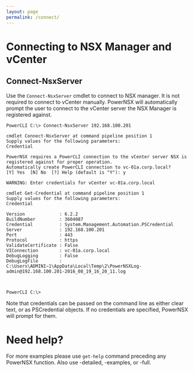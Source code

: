 ```yaml
---
layout: page
permalink: /connect/
---
```

# Connecting to NSX Manager and vCenter

## Connect-NsxServer
Use the `Connect-NsxServer` cmdlet to connect to NSX manager.  It is not required to connect to vCenter manually.  PowerNSX will automatically prompt the user to connect to the vCenter server the NSX Manager is registered against.


```
PowerCLI C:\> Connect-NsxServer 192.168.100.201

cmdlet Connect-NsxServer at command pipeline position 1
Supply values for the following parameters:
Credential

PowerNSX requires a PowerCLI connection to the vCenter server NSX is registered against for proper operation.
Automatically create PowerCLI connection to vc-01a.corp.local?
[Y] Yes  [N] No  [?] Help (default is "Y"): y

WARNING: Enter credentials for vCenter vc-01a.corp.local

cmdlet Get-Credential at command pipeline position 1
Supply values for the following parameters:
Credential

Version             : 6.2.2
BuildNumber         : 3604087
Credential          : System.Management.Automation.PSCredential
Server              : 192.168.100.201
Port                : 443
Protocol            : https
ValidateCertificate : False
VIConnection        : vc-01a.corp.local
DebugLogging        : False
DebugLogFile        : C:\Users\ADMINI~1\AppData\Local\Temp\2\PowerNSXLog-admin@192.168.100.201-2016_08_19_16_20_11.log



PowerCLI C:\>

```

Note that credentials can be passed on the command line as either clear text, or as PSCredential objects.  If no credentials are specified, PowerNSX will prompt for them.

# Need help?

For more examples please use `get-help` command preceding any PowerNSX function. Also use -detailed, -examples, or -full.
